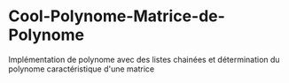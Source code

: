 # Cool-Polynome-Matrice-de-Polynome
Implémentation de polynome avec des listes chainées et détermination du polynome caractéristique d'une matrice
